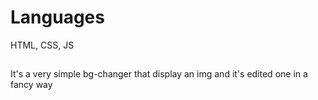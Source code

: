 # Languages
HTML, CSS, JS

## 
It's a very simple bg-changer that display an img and it's edited one in a fancy way